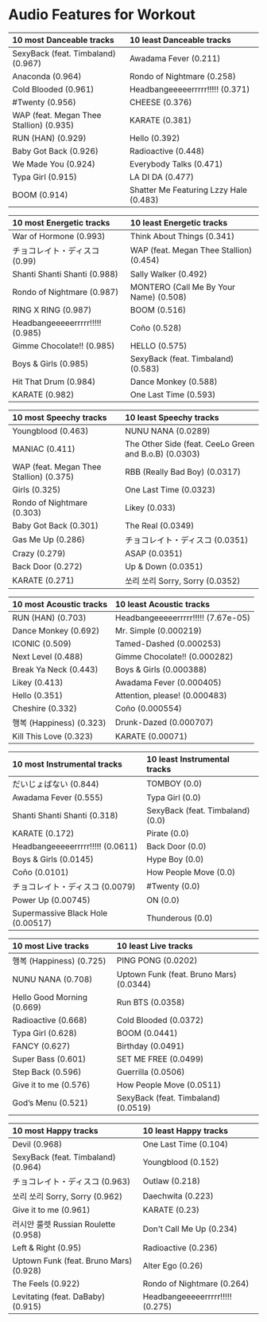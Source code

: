 # Audio Features for Workout
| 10 most Danceable tracks | 10 least Danceable tracks |
|:---|:---|
| SexyBack (feat. Timbaland) (0.967) | Awadama Fever (0.211) |
| Anaconda (0.964) | Rondo of Nightmare (0.258) |
| Cold Blooded (0.961) | Headbangeeeeerrrrr!!!!! (0.371) |
| #Twenty (0.956) | CHEESE (0.376) |
| WAP (feat. Megan Thee Stallion) (0.935) | KARATE (0.381) |
| RUN (HAN) (0.929) | Hello (0.392) |
| Baby Got Back (0.926) | Radioactive (0.448) |
| We Made You (0.924) | Everybody Talks (0.471) |
| Typa Girl (0.915) | LA DI DA (0.477) |
| BOOM (0.914) | Shatter Me Featuring Lzzy Hale (0.483) |

| 10 most Energetic tracks | 10 least Energetic tracks |
|:---|:---|
| War of Hormone (0.993) | Think About Things (0.341) |
| チョコレイト・ディスコ (0.99) | WAP (feat. Megan Thee Stallion) (0.454) |
| Shanti Shanti Shanti (0.988) | Sally Walker (0.492) |
| Rondo of Nightmare (0.987) | MONTERO (Call Me By Your Name) (0.508) |
| RING X RING (0.987) | BOOM (0.516) |
| Headbangeeeeerrrrr!!!!! (0.985) | Coño (0.528) |
| Gimme Chocolate!! (0.985) | HELLO (0.575) |
| Boys & Girls (0.985) | SexyBack (feat. Timbaland) (0.583) |
| Hit That Drum (0.984) | Dance Monkey (0.588) |
| KARATE (0.982) | One Last Time (0.593) |

| 10 most Speechy tracks | 10 least Speechy tracks |
|:---|:---|
| Youngblood (0.463) | NUNU NANA (0.0289) |
| MANIAC (0.411) | The Other Side (feat. CeeLo Green and B.o.B) (0.0303) |
| WAP (feat. Megan Thee Stallion) (0.375) | RBB (Really Bad Boy) (0.0317) |
| Girls (0.325) | One Last Time (0.0323) |
| Rondo of Nightmare (0.303) | Likey (0.033) |
| Baby Got Back (0.301) | The Real (0.0349) |
| Gas Me Up (0.286) | チョコレイト・ディスコ (0.0351) |
| Crazy (0.279) | ASAP (0.0351) |
| Back Door (0.272) | Up & Down (0.0351) |
| KARATE (0.271) | 쏘리 쏘리 Sorry, Sorry (0.0352) |

| 10 most Acoustic tracks | 10 least Acoustic tracks |
|:---|:---|
| RUN (HAN) (0.703) | Headbangeeeeerrrrr!!!!! (7.67e-05) |
| Dance Monkey (0.692) | Mr. Simple (0.000219) |
| ICONIC (0.509) | Tamed-Dashed (0.000253) |
| Next Level (0.488) | Gimme Chocolate!! (0.000282) |
| Break Ya Neck (0.443) | Boys & Girls (0.000388) |
| Likey (0.413) | Awadama Fever (0.000405) |
| Hello (0.351) | Attention, please! (0.000483) |
| Cheshire (0.332) | Coño (0.000554) |
| 행복 (Happiness) (0.323) | Drunk-Dazed (0.000707) |
| Kill This Love (0.323) | KARATE (0.00071) |

| 10 most Instrumental tracks | 10 least Instrumental tracks |
|:---|:---|
| だいじょばない (0.844) | TOMBOY (0.0) |
| Awadama Fever (0.555) | Typa Girl (0.0) |
| Shanti Shanti Shanti (0.318) | SexyBack (feat. Timbaland) (0.0) |
| KARATE (0.172) | Pirate (0.0) |
| Headbangeeeeerrrrr!!!!! (0.0611) | Back Door (0.0) |
| Boys & Girls (0.0145) | Hype Boy (0.0) |
| Coño (0.0101) | How People Move (0.0) |
| チョコレイト・ディスコ (0.0079) | #Twenty (0.0) |
| Power Up (0.00745) | ON (0.0) |
| Supermassive Black Hole (0.00517) | Thunderous (0.0) |

| 10 most Live tracks | 10 least Live tracks |
|:---|:---|
| 행복 (Happiness) (0.725) | PING PONG (0.0202) |
| NUNU NANA (0.708) | Uptown Funk (feat. Bruno Mars) (0.0344) |
| Hello Good Morning (0.669) | Run BTS (0.0358) |
| Radioactive (0.668) | Cold Blooded (0.0372) |
| Typa Girl (0.628) | BOOM (0.0441) |
| FANCY (0.627) | Birthday (0.0491) |
| Super Bass (0.601) | SET ME FREE (0.0499) |
| Step Back (0.596) | Guerrilla (0.0506) |
| Give it to me (0.576) | How People Move (0.0511) |
| God’s Menu (0.521) | SexyBack (feat. Timbaland) (0.0519) |

| 10 most Happy tracks | 10 least Happy tracks |
|:---|:---|
| Devil (0.968) | One Last Time (0.104) |
| SexyBack (feat. Timbaland) (0.964) | Youngblood (0.152) |
| チョコレイト・ディスコ (0.963) | Outlaw (0.218) |
| 쏘리 쏘리 Sorry, Sorry (0.962) | Daechwita (0.223) |
| Give it to me (0.961) | KARATE (0.23) |
| 러시안 룰렛 Russian Roulette (0.958) | Don't Call Me Up (0.234) |
| Left & Right (0.95) | Radioactive (0.236) |
| Uptown Funk (feat. Bruno Mars) (0.928) | Alter Ego (0.26) |
| The Feels (0.922) | Rondo of Nightmare (0.264) |
| Levitating (feat. DaBaby) (0.915) | Headbangeeeeerrrrr!!!!! (0.275) |
